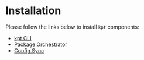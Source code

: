 # Installation

Please follow the links below to install `kpt` components:

- [kpt CLI](/installation/kpt-cli.md)
- [Package Orchestrator](/guides/porch-installation.md)
- [Config Sync](https://github.com/GoogleContainerTools/kpt-config-sync/blob/main/docs/installation.md)